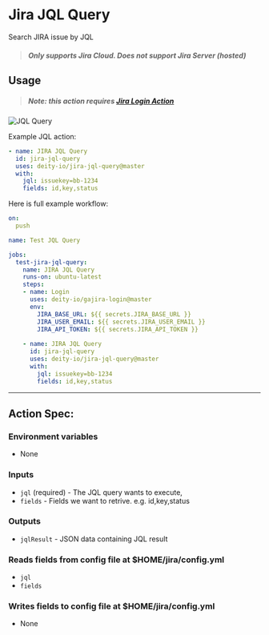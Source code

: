 # Jira JQL Query
Search JIRA issue by JQL

> ##### Only supports Jira Cloud. Does not support Jira Server (hosted)

## Usage

> ##### Note: this action requires [Jira Login Action](https://github.com/deity-io/gajira-login)

![JQL Query](../assets/example.gif?raw=true)

Example JQL action:

```yaml
- name: JIRA JQL Query
  id: jira-jql-query
  uses: deity-io/jira-jql-query@master
  with:
    jql: issuekey=bb-1234
    fields: id,key,status
```

Here is full example workflow:

```yaml
on:
  push

name: Test JQL Query

jobs:
  test-jira-jql-query:
    name: JIRA JQL Query
    runs-on: ubuntu-latest
    steps:
    - name: Login
      uses: deity-io/gajira-login@master
      env:
        JIRA_BASE_URL: ${{ secrets.JIRA_BASE_URL }}
        JIRA_USER_EMAIL: ${{ secrets.JIRA_USER_EMAIL }}
        JIRA_API_TOKEN: ${{ secrets.JIRA_API_TOKEN }}
        
    - name: JIRA JQL Query
      id: jira-jql-query
      uses: deity-io/jira-jql-query@master
      with:
        jql: issuekey=bb-1234
        fields: id,key,status
```
----
## Action Spec:

### Environment variables
- None

### Inputs
- `jql` (required) - The JQL query wants to execute,
- `fields` - Fields we want to retrive. e.g. id,key,status

### Outputs
- `jqlResult` - JSON data containing JQL result 

### Reads fields from config file at $HOME/jira/config.yml
- `jql`
- `fields`

### Writes fields to config file at $HOME/jira/config.yml
- None